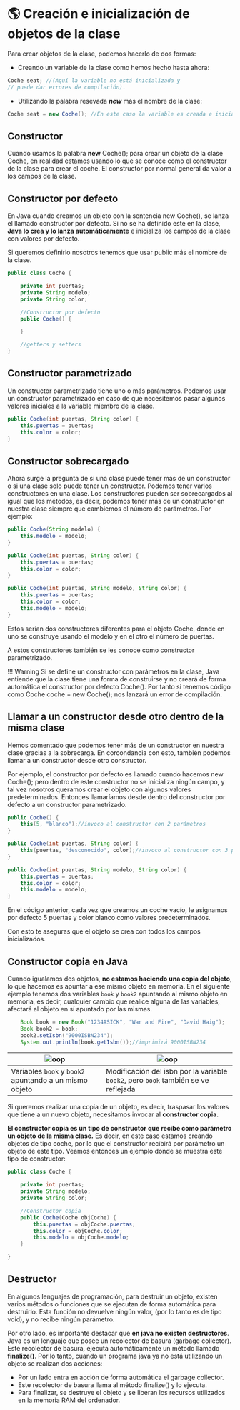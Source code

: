 # 🌎 Creación e inicialización de objetos de la clase

Para crear objetos de la clase, podemos hacerlo de dos formas:

+ Creando un variable de la clase como hemos hecho hasta ahora:

```java
Coche seat; //(Aquí la variable no está inicializada y
// puede dar errores de compilación).
```

+ Utilizando la palabra resevada **_new_** más el nombre de la clase:

```java
Coche seat = new Coche(); //En este caso la variable es creada e inicializada
```

## Constructor

Cuando usamos la palabra **new** Coche(); para crear un objeto de la clase Coche, en realidad estamos usando lo que se conoce como el constructor de la clase para crear el coche.
El constructor por normal general da valor a los campos de la clase.

## Constructor por defecto

En Java cuando creamos un objeto con la sentencia new Coche(), se lanza el llamado constructor por defecto. Si no se ha definido este en la clase, **Java lo crea y lo lanza automáticamente** e inicializa los campos de la clase con valores por defecto.

Si queremos definirlo nosotros tenemos que usar public más el nombre de la clase.

```java
public class Coche {

    private int puertas;
    private String modelo;
    private String color;

    //Constructor por defecto
    public Coche() {

    }

    //getters y setters
}
```

## Constructor parametrizado

Un constructor parametrizado tiene uno o más parámetros. Podemos usar un constructor parametrizado en caso de que necesitemos pasar algunos valores iniciales a la variable miembro de la clase.

```java
public Coche(int puertas, String color) {
    this.puertas = puertas;
    this.color = color;
}
```

## Constructor sobrecargado

Ahora surge la pregunta de si una clase puede tener más de un constructor o si una clase solo puede tener un constructor. Podemos tener varios constructores en una clase.
Los constructores pueden ser sobrecargados al igual que los métodos, es decir, podemos tener más de un constructor en nuestra clase siempre que cambiemos el número de parámetros.
Por ejemplo:

```java
public Coche(String modelo) {
    this.modelo = modelo;
}

public Coche(int puertas, String color) {
    this.puertas = puertas;
    this.color = color;
}

public Coche(int puertas, String modelo, String color) {
    this.puertas = puertas;
    this.color = color;
    this.modelo = modelo;
}
```

Estos serían dos constructores diferentes para el objeto Coche, donde en uno se construye usando el modelo y en el otro el número de puertas.

A estos constructores también se les conoce como constructor parametrizado.

!!! Warning
    Si se define un constructor con parámetros en la clase, Java entiende que la clase tiene una forma de construirse y no creará de forma automática el constructor por defecto Coche().
    Por tanto si tenemos código como Coche coche = new Coche(); nos lanzará un error de compilación.

## Llamar a un constructor desde otro dentro de la misma clase

Hemos comentado que podemos tener más de un constructor en nuestra clase gracias a la sobrecarga. En corcondancia con esto, también podemos llamar a un constructor desde otro constructor.

Por ejemplo, el constructor por defecto es llamado cuando hacemos new Coche(); pero dentro de este constructor no se inicializa ningún campo, y tal vez nosotros queramos crear el objeto con algunos valores predeterminados. Entonces llamaríamos desde dentro del constructor por defecto a un constructor parametrizado.

```java
public Coche() {
    this(5, "blanco");//invoco al constructor con 2 parámetros
}

public Coche(int puertas, String color) {
    this(puertas, "desconocido", color);//invoco al constructor con 3 parámetros
}

public Coche(int puertas, String modelo, String color) {
    this.puertas = puertas;
    this.color = color;
    this.modelo = modelo;
}
```

En el código anterior, cada vez que creamos un coche vacío, le asignamos por defecto 5 puertas y color blanco como valores predeterminados.

Con esto te aseguras que el objeto se crea con todos los campos inicializados.

## Constructor copia en Java

Cuando igualamos dos objetos, **no estamos haciendo una copia del objeto**, lo que hacemos es apuntar a ese mismo objeto en memoria. En el siguiente ejemplo tenemos dos variables `book` y `book2` apuntando al mismo objeto en memoria, es decir, cualquier cambio que realice alguna de las variables, afectará al objeto en sí apuntado por las mismas.

```java
    Book book = new Book("1234ASICK", "War and Fire", "David Haig");
    Book book2 = book;
    book2.setIsbn("9000ISBN234");
    System.out.println(book.getIsbn());//imprimirá 9000ISBN234
```

|![oop](../img/ud3/3constructorcopia.png)                                          | ![oop](../img/ud3/3constructorcopia2.png)                                                                               |
|--------------------------------------------------------|------------------------------------------------------------------------------------|
| Variables `book` y `book2` apuntando a un mismo objeto | Modificación del isbn por la variable `book2`, pero `book` también se ve reflejada |

Si queremos realizar una copia de un objeto, es decir, traspasar los valores que tiene a un nuevo objeto, necesitamos invocar al **constructor copia**.

**El constructor copia es un tipo de constructor que recibe como parámetro un objeto de la misma clase.** Es decir, en este caso estamos creando objetos de tipo coche, por lo que el constructor recibirá por parámetro un objeto de este tipo. Veamos entonces un ejemplo donde se muestra este tipo de constructor:

```java
public class Coche {

    private int puertas;
    private String modelo;
    private String color;

    //Constructor copia
    public Coche(Coche objCoche) {
        this.puertas = objCoche.puertas;
        this.color = objCoche.color;
        this.modelo = objCoche.modelo;
    }

}
```

## Destructor

En algunos lenguajes de programación, para destruir un objeto, existen varios métodos o funciones que se ejecutan de forma automática para destruirlo. Esta función no devuelve ningún valor, (por lo tanto es de tipo void), y no recibe ningún parámetro.

Por otro lado, es importante destacar que **en java no existen destructores**. Java es un lenguaje que posee un recolector de basura (garbage collector). Este recolector de basura, ejecuta automáticamente un método llamado **finalize()**. Por lo tanto, cuando un programa java ya no está utilizando un objeto se realizan dos acciones:

+ Por un lado entra en acción de forma automática el garbage collector.
+ Este recolector de basura llama al método finalize() y lo ejecuta.
+ Para finalizar, se destruye el objeto y se liberan los recursos utilizados en la memoria RAM del ordenador.
